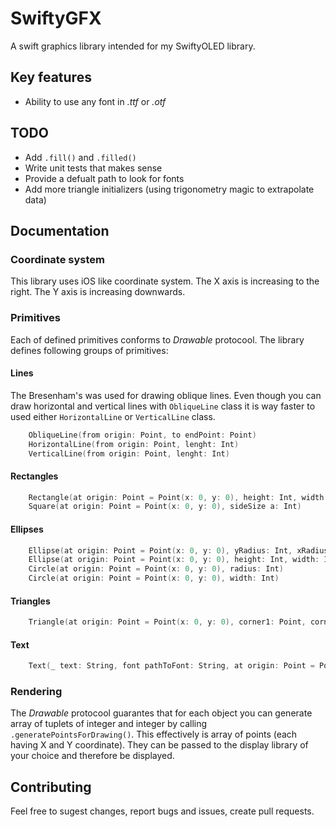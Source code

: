 # SwiftyGFX

A swift graphics library intended for my SwiftyOLED library.

## Key features

* Ability to use any font in _.ttf_ or _.otf_

## TODO

* Add `.fill()` and `.filled()`
* Write unit tests that makes sense
* Provide a defualt path to look for fonts
* Add more triangle initializers (using trigonometry magic to extrapolate data)

## Documentation

### Coordinate system

This library uses iOS like coordinate system. The X axis is increasing to the right. The Y axis is increasing downwards.

### Primitives

Each of defined primitives conforms to _Drawable_ protocool. The library defines following groups of primitives:

#### Lines

The Bresenham's was used for drawing oblique lines. Even though you can draw horizontal and vertical lines with `ObliqueLine` class it is way faster to used either `HorizontalLine` or `VerticalLine` class.

```swift
    ObliqueLine(from origin: Point, to endPoint: Point)
    HorizontalLine(from origin: Point, lenght: Int)
    VerticalLine(from origin: Point, lenght: Int)
```

#### Rectangles

```swift
    Rectangle(at origin: Point = Point(x: 0, y: 0), height: Int, width: Int)
    Square(at origin: Point = Point(x: 0, y: 0), sideSize a: Int)
```

#### Ellipses

```swift
    Ellipse(at origin: Point = Point(x: 0, y: 0), yRadius: Int, xRadius: Int)
    Ellipse(at origin: Point = Point(x: 0, y: 0), height: Int, width: Int)
    Circle(at origin: Point = Point(x: 0, y: 0), radius: Int)
    Circle(at origin: Point = Point(x: 0, y: 0), width: Int)
```

#### Triangles

```swift
    Triangle(at origin: Point = Point(x: 0, y: 0), corner1: Point, corner2: Point, corner3: Point)
```

#### Text

```swift
    Text(_ text: String, font pathToFont: String, at origin: Point = Point(x: 0, y: 0), pixelHeight: UInt32 = 16, pixelWidth: UInt32 = 16)

```

### Rendering

The _Drawable_ protocool guarantes that for each object you can generate array of tuplets of integer and integer by calling `.generatePointsForDrawing()`. This effectively is array of points (each having X and Y coordinate). They can be passed to the display library of your choice and therefore be displayed. 

## Contributing

Feel free to sugest changes, report bugs and issues, create pull requests.

